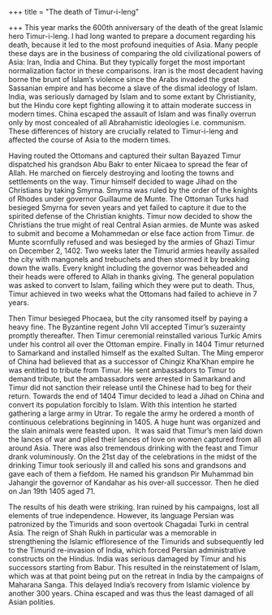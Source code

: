 +++
title = "The death of Timur-i-leng"

+++
This year marks the 600th anniversary of the death of the great Islamic
hero Timur-i-leng. I had long wanted to prepare a document regarding his
death, because it led to the most profound inequities of Asia. Many
people these days are in the business of comparing the old
civilizational powers of Asia: Iran, India and China. But they typically
forget the most important normalization factor in these comparisons.
Iran is the most decadent having borne the brunt of Islam’s violence
since the Arabs invaded the great Sassanian empire and has become a
slave of the dismal ideology of Islam. India, was seriously damaged by
Islam and to some extant by Christianity, but the Hindu core kept
fighting allowing it to attain moderate success in modern times. China
escaped the assault of Islam and was finally overrun only by most
concealed of all Abrahamistic ideologies i.e. communism. These
differences of history are crucially related to Timur-i-leng and
affected the course of Asia to the modern times.

Having routed the Ottomans and captured their sultan Bayazed Timur
dispatched his grandson Abu Bakr to enter Nicaea to spread the fear of
Allah. He marched on fiercely destroying and looting the towns and
settlements on the way. Timur himself decided to wage Jihad on the
Christians by taking Smyrna. Smyrna was ruled by the order of the
knights of Rhodes under governor Guillaume de Munte. The Ottoman Turks
had besieged Smyrna for seven years and yet failed to capture it due to
the spirited defense of the Christian knights. Timur now decided to show
the Christians the true might of real Central Asian armies. de Munte was
asked to submit and become a Mohammedan or else face action from Timur.
de Munte scornfully refused and was besieged by the armies of Ghazi
Timur on December 2, 1402. Two weeks later the Timurid armies heavily
assailed the city with mangonels and trebuchets and then stormed it by
breaking down the walls. Every knight including the governor was
beheaded and their heads were offered to Allah in thanks giving. The
general population was asked to convert to Islam, failing which they
were put to death. Thus, Timur achieved in two weeks what the Ottomans
had failed to achieve in 7 years.

Then Timur besieged Phocaea, but the city ransomed itself by paying a
heavy fine. The Byzantine regent John VII accepted Timur’s suzerainty
promptly thereafter. Then Timur ceremonial reinstalled various Turkic
Amirs under his control all over the Ottoman empire. Finally in 1404
Timur returned to Samarkand and installed himself as the exalted Sultan.
The Ming emperor of China had believed that as a successor of Chingiz
Kha’Khan empire he was entitled to tribute from Timur. He sent
ambassadors to Timur to demand tribute, but the ambassadors were
arrested in Samarkand and Timur did not sanction their release until the
Chinese had to beg for their return. Towards the end of 1404 Timur
decided to lead a Jihad on China and convert its population forcibly to
Islam. With this intention he started gathering a large army in Utrar.
To regale the army he ordered a month of continuous celebrations
beginning in 1405. A huge hunt was organized and the slain animals were
feasted upon.  It was said that Timur’s men laid down the lances of war
and plied their lances of love on women captured from all around Asia.
There was also tremendous drinking with the feast and Timur drank
voluminously. On the 21st day of the celebrations in the midst of the
drinking Timur took seriously ill and called his sons and grandsons and
gave each of them a fiefdom. He named his grandson Pir Muhammad bin
Jahangir the governor of Kandahar as his over-all successor. Then he
died on Jan 19th 1405 aged 71.

The results of his death were striking. Iran ruined by his campaigns,
lost all elements of true independence. However, its language Persian
was patronized by the Timurids and soon overtook Chagadai Turki in
central Asia. The reign of Shah Rukh in particular was a memorable in
strengthening the Islamic effloresence of the Timurids and subsequently
led to the Timurid re-invasion of India, which forced Persian
administrative constructs on the Hindus. India was serious damaged by
Timur and his successors starting from Babur. This resulted in the
reinstatement of Islam, which was at that point being put on the retreat
in India by the campaigns of Maharana Sanga. This delayed India’s
recovery from Islamic violence by another 300 years. China escaped and
was thus the least damaged of all Asian polities.
